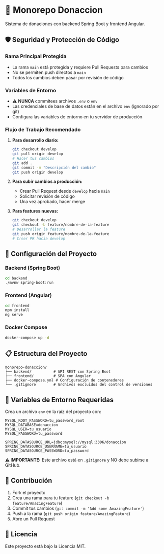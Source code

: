 # 🏥 Monorepo Donaccion

Sistema de donaciones con backend Spring Boot y frontend Angular.

## 🛡️ Seguridad y Protección de Código

### Rama Principal Protegida
- La rama `main` está protegida y requiere Pull Requests para cambios
- No se permiten push directos a `main`
- Todos los cambios deben pasar por revisión de código

### Variables de Entorno
- ⚠️ **NUNCA** commitees archivos `.env` o `env`
- Las credenciales de base de datos están en el archivo `env` (ignorado por git)
- Configura las variables de entorno en tu servidor de producción

### Flujo de Trabajo Recomendado

1. **Para desarrollo diario:**
   ```bash
   git checkout develop
   git pull origin develop
   # Hacer tus cambios
   git add .
   git commit -m "Descripción del cambio"
   git push origin develop
   ```

2. **Para subir cambios a producción:**
   - Crear Pull Request desde `develop` hacia `main`
   - Solicitar revisión de código
   - Una vez aprobado, hacer merge

3. **Para features nuevas:**
   ```bash
   git checkout develop
   git checkout -b feature/nombre-de-la-feature
   # Desarrollar la feature
   git push origin feature/nombre-de-la-feature
   # Crear PR hacia develop
   ```

## 🚀 Configuración del Proyecto

### Backend (Spring Boot)
```bash
cd backend
./mvnw spring-boot:run
```

### Frontend (Angular)
```bash
cd frontend
npm install
ng serve
```

### Docker Compose
```bash
docker-compose up -d
```

## 📋 Estructura del Proyecto

```
monorepo-donaccion/
├── backend/          # API REST con Spring Boot
├── frontend/         # SPA con Angular
├── docker-compose.yml # Configuración de contenedores
└── .gitignore        # Archivos excluidos del control de versiones
```

## 🔐 Variables de Entorno Requeridas

Crea un archivo `env` en la raíz del proyecto con:

```env
MYSQL_ROOT_PASSWORD=tu_password_root
MYSQL_DATABASE=donaccion
MYSQL_USER=tu_usuario
MYSQL_PASSWORD=tu_password

SPRING_DATASOURCE_URL=jdbc:mysql://mysql:3306/donaccion
SPRING_DATASOURCE_USERNAME=tu_usuario
SPRING_DATASOURCE_PASSWORD=tu_password
```

**⚠️ IMPORTANTE:** Este archivo está en `.gitignore` y NO debe subirse a GitHub.

## 👥 Contribución

1. Fork el proyecto
2. Crea una rama para tu feature (`git checkout -b feature/AmazingFeature`)
3. Commit tus cambios (`git commit -m 'Add some AmazingFeature'`)
4. Push a la rama (`git push origin feature/AmazingFeature`)
5. Abre un Pull Request

## 📄 Licencia

Este proyecto está bajo la Licencia MIT.
